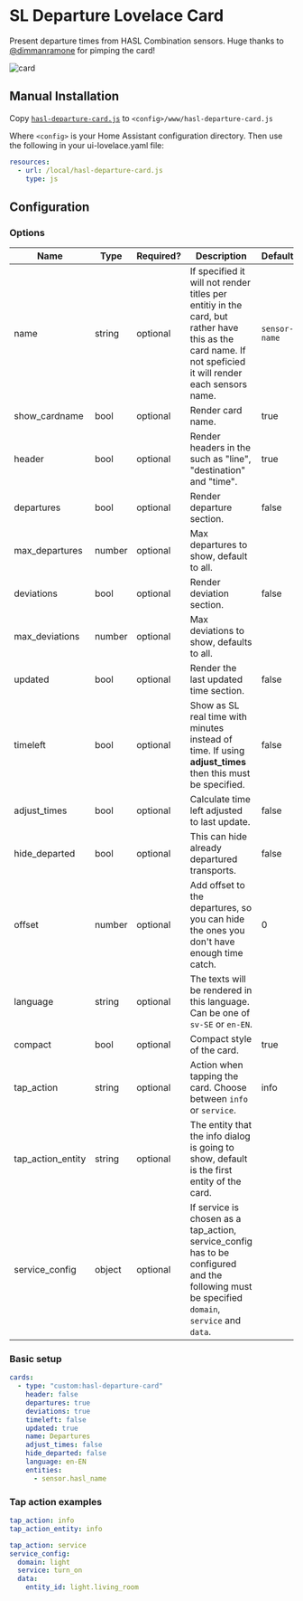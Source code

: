 # SL Departure Lovelace Card

Present departure times from HASL Combination sensors. Huge thanks to [@dimmanramone](https://github.com/dimmanramone) for pimping the card!

![card](https://user-images.githubusercontent.com/8133650/56198334-0a150f00-603b-11e9-9e93-92be212d7f7b.PNG)

## Manual Installation
Copy [`hasl-departure-card.js`](https://github.com/hasl-platform/lovelace-hasl-departure-card/blob/master/dist/hasl-departure-card.js) to `<config>/www/hasl-departure-card.js`

Where `<config>` is your Home Assistant configuration directory.
Then use the following in your ui-lovelace.yaml file:

```yaml
resources:
  - url: /local/hasl-departure-card.js
    type: js
```

## Configuration

### Options

| Name | Type | Required? | Description | Default |
|------|------|-----------|-------------|---------|
|name|string|optional|If specified it will not render titles per entitiy in the card, but rather have this as the card name. If not speficied it will render each sensors name.|`sensor-name`|
|show_cardname|bool|optional|Render card name.|true|
|header|bool|optional|Render headers in the such as "line", "destination" and "time".|true|
|departures|bool|optional|Render departure section.|false|
|max_departures|number|optional|Max departures to show, default to all.||
|deviations|bool|optional|Render deviation section.|false|
|max_deviations|number|optional|Max deviations to show, defaults to all.||
|updated|bool|optional|Render the last updated time section.|false|
|timeleft|bool|optional|Show as SL real time with minutes instead of time. If using **adjust_times** then this must be specified.|false|
|adjust_times|bool|optional|Calculate time left adjusted to last update.|false|
|hide_departed|bool|optional|This can hide already departured transports.|false|
|offset|number|optional|Add offset to the departures, so you can hide the ones you don't have enough time catch.|0|
|language|string|optional|The texts will be rendered in this language. Can be one of `sv-SE` or `en-EN`.||
|compact|bool|optional|Compact style of the card.|true|
|tap_action|string|optional|Action when tapping the card. Choose between `info` or `service`.|info|
|tap_action_entity|string|optional|The entity that the info dialog is going to show, default is the first entity of the card.||
|service_config|object|optional|If service is chosen as a tap_action, service_config has to be configured and the following must be specified `domain`, `service` and `data`.||

### Basic setup

```yaml
cards:
  - type: "custom:hasl-departure-card"
    header: false
    departures: true
    deviations: true
    timeleft: false
    updated: true
    name: Departures
    adjust_times: false
    hide_departed: false
    language: en-EN
    entities:
      - sensor.hasl_name
```

### Tap action examples

```yaml
tap_action: info
tap_action_entity: info
```

```yaml
tap_action: service
service_config:
  domain: light
  service: turn_on
  data:
    entity_id: light.living_room
```
